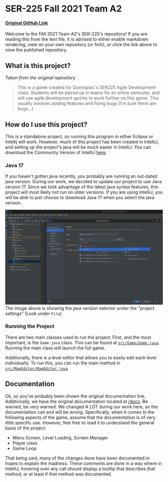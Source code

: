 # SER-225 Fall 2021 Team A2
#### [Original GitHub Link](https://github.com/LittleTealeaf/SER-225-Team-A2)
Welcome to the FAll 2021 Team A2's SER-225's repository! If you are reading this from the text file, it is advised to either enable markdown rendering, view on your own repository (or fork), or click the link above to view the published repository. 

## What is this project?
*Taken from the original repository*
>This is a game created for Quinnipiac's SER225 Agile Development class. Students will be paired up in teams for an entire semester, and will use agile development sprints to work further on this game. This usually involves adding features and fixing bugs (I'm sure there are bugs...)

## How do I use this project?
This is a standalone project, so running this program in either Eclipse or Intellij will work. However, much of this project has been created in IntelliJ, and setting up the project's java will be much easier in IntelliJ. You can download the Community Version of IntelliJ [here](https://www.jetbrains.com/idea/).

### Java 17

If you haven't gotten java recently, you probably are running an out-dated java version. During our work, we decided to update our project to use Java version 17. Since we took advantage of the latest java syntax features, this project will most likely not run on older versions. If you are using IntelliJ, you will be able to just choose to download Java 17 when you select the java version.

![img.png](docs_resources/img.png)
The image above is showing the java version selector under the "project settings" (Look under `File`)

### Running the Project
There are two main classes used to run the project. First, and the most important, is the `Game.java` class. This can be found at [`src/Game/Game.java`](src/Game/Game.java). Running the main class will launch the full game.

Additionally, there is a level editor that allows you to easily edit each level individually. To run this, you can run the main method in [`src/MapEditor/MapEditor.java`](src/MapEditor/MapEditor.java)

## Documentation
Ok, so you've probably been shown the original documentation link. Additionally, we have the original documentation located at [/docs](docs). Be warned, be very warned. We changed A LOT during our work here, so the documentation can and will be wrong. Specifically, when it comes to the following aspects of the game, assume that the documentation is of very little specific use. However, feel free to read it to understand the general basis of the project.
 - Menu Screen, Level Loading, Screen Manager
 - Player class
 - Game Loop

That being said, many of the changes done have been documented in hopes to explain the madness. These comments are done in a way where in IntelliJ, hovering over any call should display a tooltip that describes that method, or at least if that method was documented.